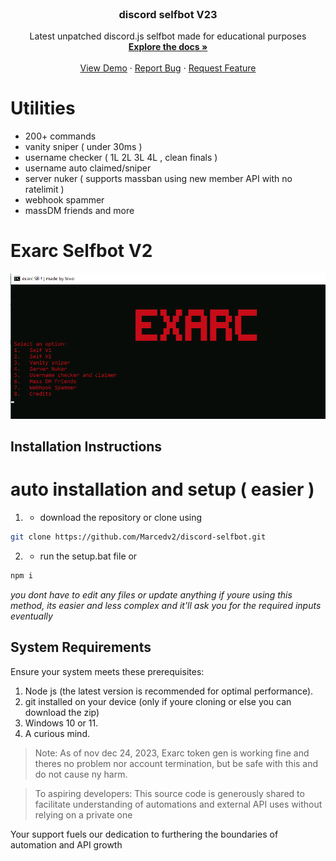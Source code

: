 



<br />
<div align="center">
  <a href="https://github.com/ElectusSdev/discord-selfbot">

  </a>

  <h3 align="center">discord selfbot V23</h3>

  <p align="center">
     Latest unpatched discord.js selfbot made for educational purposes
    <br />
    <a href="https://github.com/ElectusSdev/discord-selfbot"><strong>Explore the docs »</strong></a>
    <br />
    <br />
    <a href="https://github.com/ElectusSdev/discord-selfbot">View Demo</a>
    ·
    <a href="https://github.com/ElectusSdev/discord-selfbot">Report Bug</a>
    ·
    <a href="https://github.com/ElectusSdev/discord-selfbot">Request Feature</a>
  </p>
</div>

# Utilities

* 200+ commands
* vanity sniper ( under 30ms )
* username checker ( 1L 2L 3L 4L , clean finals )
* username auto claimed/sniper
* server nuker ( supports massban using new member API with no ratelimit )
* webhook spammer
* massDM friends
  and more 






# Exarc Selfbot V2



![Selfbot in action](./image.png)

## Installation Instructions

# auto installation and setup ( easier )

1. * download the repository or clone using
  ```sh
  git clone https://github.com/Marcedv2/discord-selfbot.git
  ```
2.   *  run the setup.bat file or
  ```sh
  npm i
  ```



*you dont have to edit any files or update anything if youre using this method, its easier and less complex and it'll ask you     for the required inputs eventually*







## System Requirements

Ensure your system meets these prerequisites:

1. Node js (the latest version is recommended for optimal performance).
2. git installed on your device (only if youre cloning or else you can download the zip)
3. Windows 10 or 11.
4. A curious mind.

> Note: As of nov  dec 24, 2023, Exarc token gen is working fine and theres no problem nor account termination, but be safe with this and do not cause ny harm.

> To aspiring developers: This source code is generously shared to facilitate understanding of automations and external API uses without relying on a private one


[contributors-shield]: https://img.shields.io/github/contributors/ElectusSdev/discord-selfbot.svg?style=for-the-badge
[contributors-url]: https://github.com/ElectusSdev/discord-selfbot/graphs/contributors
[forks-shield]: https://img.shields.io/github/forks/ElectusSdev/discord-selfbot.svg?style=for-the-badge
[forks-url]: https://github.com/ElectusSdev/discord-selfbot/network/members
[stars-shield]: https://img.shields.io/github/stars/ElectusSdev/discord-selfbot.svg?style=for-the-badge
[stars-url]: https://github.com/ElectusSdev/discord-selfbot/stargazers
[issues-shield]: https://img.shields.io/github/issues/ElectusSdev/discord-selfbot.svg?style=for-the-badge
[issues-url]: https://github.com/ElectusSdev/discord-selfbot/issues
[license-shield]: https://img.shields.io/github/license/ElectusSdev/discord-selfbot.svg?style=for-the-badge
[license-url]: https://github.com/ElectusSdev/discord-selfbot/blob/master/LICENSE.txt
[linkedin-shield]: https://img.shields.io/badge/-LinkedIn-black.svg?style=for-the-badge&logo=linkedin&colorB=555
[linkedin-url]: https://linkedin.com/in/othneildrew
[product-screenshot]: images/screenshot.png
[Next.js]: https://img.shields.io/badge/next.js-000000?style=for-the-badge&logo=nextdotjs&logoColor=white
[Next-url]: https://nextjs.org/
[React.js]: https://img.shields.io/badge/React-20232A?style=for-the-badge&logo=react&logoColor=61DAFB
[React-url]: https://reactjs.org/
[Vue.js]: https://img.shields.io/badge/Vue.js-35495E?style=for-the-badge&logo=vuedotjs&logoColor=4FC08D
[Vue-url]: https://vuejs.org/




Your support fuels our dedication to furthering the boundaries of automation and API growth

